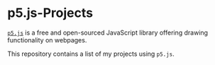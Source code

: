 # p5.js-Projects

[`p5.js`](https://p5js.org) is a free and open-sourced JavaScript library offering drawing functionality on webpages.

This repository contains a list of my projects using `p5.js`.
